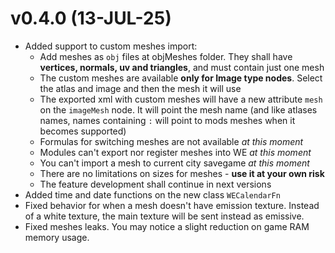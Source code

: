 # v0.4.0 (13-JUL-25)

- Added support to custom meshes import:
  - Add meshes as `obj` files at objMeshes folder. They shall have **vertices, normals, uv and triangles**, and must contain just one mesh
  - The custom meshes are available **only for Image type nodes**. Select the atlas and image and then the mesh it will use
  - The exported xml with custom meshes will have a new attribute `mesh` on the `imageMesh` node. It will point the mesh name (and like atlases names, names containing `:` will point to mods meshes when it becomes supported)
  - Formulas for switching meshes are not available *at this moment*
  - Modules can't export nor register meshes into WE *at this moment*
  - You can't import a mesh to current city savegame *at this moment*
  - There are no limitations on sizes for meshes - **use it at your own risk**
  - The feature development shall continue in next versions
- Added time and date functions on the new class `WECalendarFn`
- Fixed behavior for when a mesh doesn't have emission texture. Instead of a white texture, the main texture will be sent instead as emissive.
- Fixed meshes leaks. You may notice a slight reduction on game RAM memory usage.